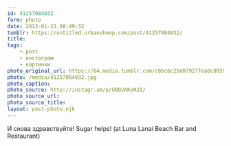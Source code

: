 ```yaml
---
id: 41257084032
form: photo
date: 2013-01-23 08:49:32
tumblr: https://untitled.urbansheep.com/post/41257084032/
title:
tags:
    - post
    - инстаграм
    - картинки
photo_original_url: https://64.media.tumblr.com/c8bc6c25d07927fea8c095932d6a398a/tumblr_mh2aqkwe4q1qz4wzio1_640.jpg
photo: /media/41257084032.jpg
photo_caption: 
photo_source: http://instagr.am/p/U0D2AKoN2I/
photo_source_url:
photo_source_title:
layout: post-photo.njk
---
```


<p>И снова здравствуйте! Sugar helps! (at Luna Lanai Beach Bar and Restaurant)</p>
